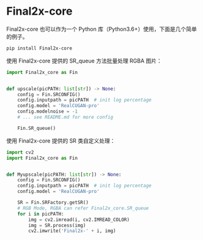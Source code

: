 # Final2x-core
Final2x-core 也可以作为一个 Python 库（Python3.6+）使用，下面是几个简单的例子。

```bash
pip install Final2x-core
```

使用 Final2x-core 提供的 SR_queue 方法批量处理 RGBA 图片：
```python
import Final2x_core as Fin


def upscale(picPATH: list[str]) -> None:
    config = Fin.SRCONFIG()
    config.inputpath = picPATH  # init log percentage
    config.model = 'RealCUGAN-pro'
    config.modelnoise = -1
    # ... see README.md for more config

    Fin.SR_queue()
```

使用 Final2x-core 提供的 SR 类自定义处理：
```python
import cv2
import Final2x_core as Fin


def Myupscale(picPATH: list[str]) -> None:
    config = Fin.SRCONFIG()
    config.inputpath = picPATH  # init log percentage
    config.model = 'RealCUGAN-pro'

    SR = Fin.SRFactory.getSR()
    # RGB Mode, RGBA can refer Final2x_core.SR_queue
    for i in picPATH:
        img = cv2.imread(i, cv2.IMREAD_COLOR)
        img = SR.process(img)
        cv2.imwrite('Final2x-' + i, img)
```